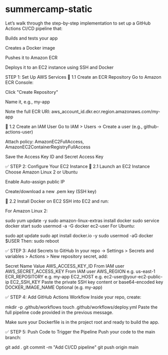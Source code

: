 # summercamp-static

Let’s walk through the step-by-step implementation to set up a GitHub Actions CI/CD pipeline that:

Builds and tests your app

Creates a Docker image

Pushes it to Amazon ECR

Deploys it to an EC2 instance using SSH and Docker

 STEP 1: Set Up AWS Services
🔹 1.1 Create an ECR Repository
Go to Amazon ECR Console:

Click "Create Repository"

Name it, e.g., my-app

Note the full ECR URI: aws_account_id.dkr.ecr.region.amazonaws.com/my-app

🔹 1.2 Create an IAM User
Go to IAM > Users → Create a user (e.g., github-actions-user)

Attach policy: AmazonEC2FullAccess, AmazonEC2ContainerRegistryFullAccess

Save the Access Key ID and Secret Access Key

✅ STEP 2: Configure Your EC2 Instance
🔹 2.1 Launch an EC2 Instance
Choose Amazon Linux 2 or Ubuntu

Enable Auto-assign public IP

Create/download a new .pem key (SSH key)

🔹 2.2 Install Docker on EC2
SSH into EC2 and run:

For Amazon Linux 2:

sudo yum update -y
sudo amazon-linux-extras install docker
sudo service docker start
sudo usermod -a -G docker ec2-user
For Ubuntu:

sudo apt update
sudo apt install docker.io -y
sudo usermod -aG docker $USER
Then:
sudo reboot

✅ STEP 3: Add Secrets to GitHub
In your repo → Settings > Secrets and variables > Actions > New repository secret, add:

Secret Name	Value
AWS_ACCESS_KEY_ID	From IAM user
AWS_SECRET_ACCESS_KEY	From IAM user
AWS_REGION	e.g. us-east-1
ECR_REPOSITORY	e.g. my-app
EC2_HOST	e.g. ec2-user@your-ec2-public-ip
EC2_SSH_KEY	Paste the private SSH key content or base64-encoded key
DOCKER_IMAGE_NAME	Optional (e.g. my-app)

✅ STEP 4: Add GitHub Actions Workflow
Inside your repo, create:

mkdir -p .github/workflows
touch .github/workflows/deploy.yml
Paste the full pipeline code provided in the previous message.

Make sure your Dockerfile is in the project root and ready to build the app.

✅ STEP 5: Push Code to Trigger the Pipeline
Push your code to the main branch:

git add .
git commit -m "Add CI/CD pipeline"
git push origin main
